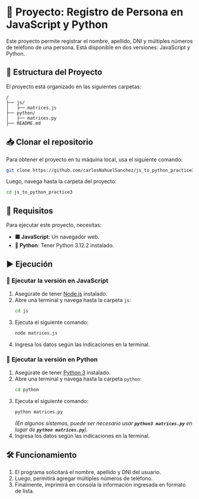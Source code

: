 # 🚀 Proyecto: Registro de Persona en JavaScript y Python

Este proyecto permite registrar el nombre, apellido, DNI y múltiples números de teléfono de una persona. Está disponible en dos versiones: JavaScript y Python.

## 📂 Estructura del Proyecto

El proyecto está organizado en las siguientes carpetas:

```
/
├── js/
│   ├── matrices.js
├── python/
│   ├── matrices.py
├── README.md
```

## 📥 Clonar el repositorio

Para obtener el proyecto en tu máquina local, usa el siguiente comando:

```sh
git clone https://github.com/carlosNahuelSanchez/js_to_python_practice3.git
```

Luego, navega hasta la carpeta del proyecto:

```sh
cd js_to_python_practice3
```

## 🔧 Requisitos

Para ejecutar este proyecto, necesitas:

- **🟨 JavaScript**: Un navegador web.
- **🐍 Python**: Tener Python 3.12.2 instalado.

## ▶️ Ejecución

### 🚀 Ejecutar la versión en JavaScript

1. Asegúrate de tener [Node.js](https://nodejs.org/) instalado.
2. Abre una terminal y navega hasta la carpeta `js`:
   ```sh
   cd js
   ```
3. Ejecuta el siguiente comando:
   ```sh
   node matrices.js
   ```
4. Ingresa los datos según las indicaciones en la terminal.

### 🐍 Ejecutar la versión en Python

1. Asegúrate de tener [Python 3](https://www.python.org/) instalado.
2. Abre una terminal y navega hasta la carpeta `python`:
   ```sh
   cd python
   ```
3. Ejecuta el siguiente comando:
   ```sh
   python matrices.py
   ```
   *(En algunos sistemas, puede ser necesario usar ******`python3 matrices.py`****** en lugar de ******`python matrices.py`******).*
4. Ingresa los datos según las indicaciones en la terminal.

## 🛠️ Funcionamiento

1. El programa solicitará el nombre, apellido y DNI del usuario.
2. Luego, permitirá agregar múltiples números de teléfono.
3. Finalmente, imprimirá en consola la información ingresada en formato de lista.

